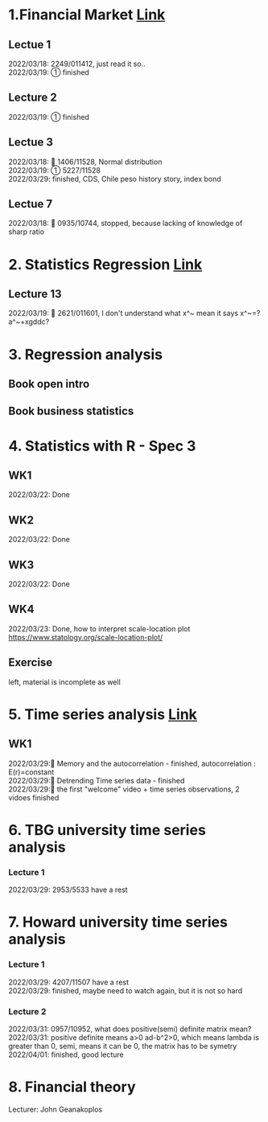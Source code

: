 
# 1.Financial Market [Link](https://www.youtube.com/watch?v=3EzdvkRgToY&list=PL8FB14A2200B87185&index=7)
## Lectue 1
  2022/03/18: 2249/011412, just read it so.. <br>
  2022/03/19: ① finished
## Lecture 2
  2022/03/19: ① finished
## Lectue 3
  2022/03/18: 💫 1406/11528, Normal distribution <br>
  2022/03/19: ① 5227/11528<br>
  2022/03/29: finished, CDS, Chile peso history story, index bond

## Lectue 7
2022/03/18: 💫 0935/10744, stopped, because lacking of knowledge of sharp ratio

# 2. Statistics Regression [Link](https://www.youtube.com/watch?v=yP1S37BiEsQ&list=PLUl4u3cNGP60uVBMaoNERc6knT_MgPKS0&index=13)
## Lecture 13
2022/03/19: 💫 2621/011601, I don't understand what x^~ mean it says x^~=?a^~+xgddc? <br>

# 3. Regression analysis
## Book open intro

## Book business statistics

# 4. Statistics with R - Spec 3
## WK1
2022/03/22: Done <br>
## WK2
2022/03/22: Done <br>
## WK3
2022/03/22: Done <br>
## WK4
2022/03/23: Done, how to interpret scale-location plot https://www.statology.org/scale-location-plot/ <br>

## Exercise
left, material is incomplete as well

# 5. Time series analysis [Link](https://www.coursera.org/learn/the-econometrics-of-time-series-data/lecture/q0aez/memory-and-the-autocorrelation-function)
## WK1
2022/03/29:💫  Memory and the autocorrelation - finished, autocorrelation : E(r)=constant<br>
2022/03/29:💫 Detrending Time series data - finished<br>
2022/03/29:💫 the first "welcome" video + time series observations, 2 vidoes finished<br>

# 6. TBG university time series analysis
### Lecture 1
2022/03/29: 2953/5533 have a rest

# 7. Howard university time series analysis
### Lecture 1
2022/03/29: 4207/11507 have a rest <br>
2022/03/29: finished, maybe need to watch again, but it is not so hard

### Lecture 2
2022/03/31: 0957/10952, what does positive(semi) definite matrix mean? <br>
2022/03/31: positive definite means a>0 ad-b^2>0, which means lambda is greater than 0, semi, means it can be 0, the matrix has to be symetry
2022/04/01: finished, good lecture
# 8. Financial theory
Lecturer: John Geanakoplos
